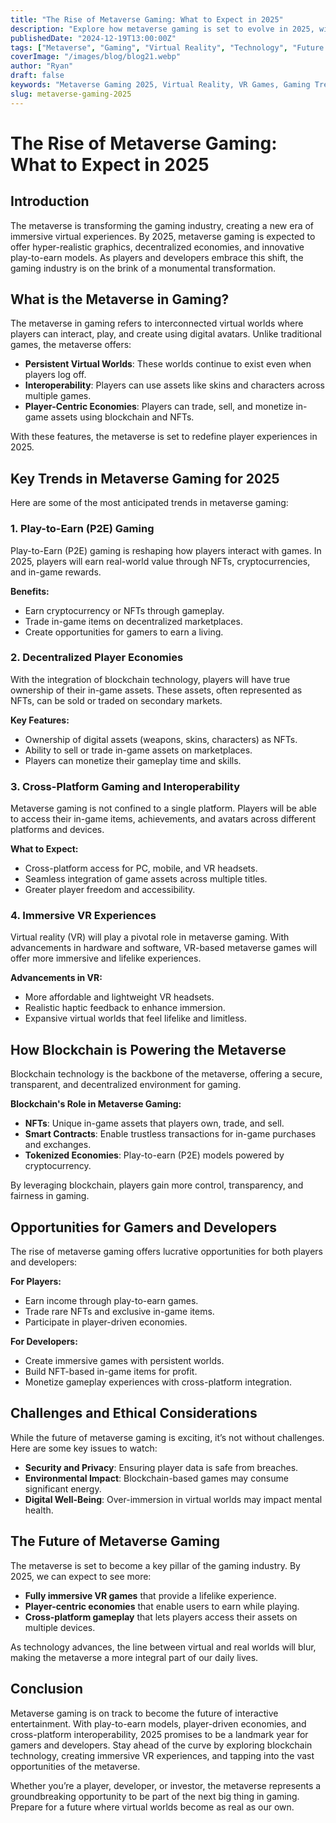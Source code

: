 ```yaml
---
title: "The Rise of Metaverse Gaming: What to Expect in 2025"
description: "Explore how metaverse gaming is set to evolve in 2025, with immersive virtual worlds, player-driven economies, and groundbreaking technological advancements."
publishedDate: "2024-12-19T13:00:00Z"
tags: ["Metaverse", "Gaming", "Virtual Reality", "Technology", "Future Trends"]
coverImage: "/images/blog/blog21.webp"
author: "Ryan"
draft: false
keywords: "Metaverse Gaming 2025, Virtual Reality, VR Games, Gaming Trends 2025, Blockchain in Gaming, Player-Driven Economies, Virtual Worlds, Immersive Gaming, NFT Games, Future of Gaming"
slug: metaverse-gaming-2025
---
```


# The Rise of Metaverse Gaming: What to Expect in 2025

## Introduction

The metaverse is transforming the gaming industry, creating a new era of immersive virtual experiences. By 2025, metaverse gaming is expected to offer hyper-realistic graphics, decentralized economies, and innovative play-to-earn models. As players and developers embrace this shift, the gaming industry is on the brink of a monumental transformation.

## What is the Metaverse in Gaming?

The metaverse in gaming refers to interconnected virtual worlds where players can interact, play, and create using digital avatars. Unlike traditional games, the metaverse offers:

- **Persistent Virtual Worlds**: These worlds continue to exist even when players log off.
- **Interoperability**: Players can use assets like skins and characters across multiple games.
- **Player-Centric Economies**: Players can trade, sell, and monetize in-game assets using blockchain and NFTs.

With these features, the metaverse is set to redefine player experiences in 2025.

## Key Trends in Metaverse Gaming for 2025

Here are some of the most anticipated trends in metaverse gaming:

### 1. **Play-to-Earn (P2E) Gaming**

Play-to-Earn (P2E) gaming is reshaping how players interact with games. In 2025, players will earn real-world value through NFTs, cryptocurrencies, and in-game rewards.

**Benefits:**

- Earn cryptocurrency or NFTs through gameplay.
- Trade in-game items on decentralized marketplaces.
- Create opportunities for gamers to earn a living.

### 2. **Decentralized Player Economies**

With the integration of blockchain technology, players will have true ownership of their in-game assets. These assets, often represented as NFTs, can be sold or traded on secondary markets.

**Key Features:**

- Ownership of digital assets (weapons, skins, characters) as NFTs.
- Ability to sell or trade in-game assets on marketplaces.
- Players can monetize their gameplay time and skills.

### 3. **Cross-Platform Gaming and Interoperability**

Metaverse gaming is not confined to a single platform. Players will be able to access their in-game items, achievements, and avatars across different platforms and devices.

**What to Expect:**

- Cross-platform access for PC, mobile, and VR headsets.
- Seamless integration of game assets across multiple titles.
- Greater player freedom and accessibility.

### 4. **Immersive VR Experiences**

Virtual reality (VR) will play a pivotal role in metaverse gaming. With advancements in hardware and software, VR-based metaverse games will offer more immersive and lifelike experiences.

**Advancements in VR:**

- More affordable and lightweight VR headsets.
- Realistic haptic feedback to enhance immersion.
- Expansive virtual worlds that feel lifelike and limitless.

## How Blockchain is Powering the Metaverse

Blockchain technology is the backbone of the metaverse, offering a secure, transparent, and decentralized environment for gaming.

**Blockchain's Role in Metaverse Gaming:**

- **NFTs**: Unique in-game assets that players own, trade, and sell.
- **Smart Contracts**: Enable trustless transactions for in-game purchases and exchanges.
- **Tokenized Economies**: Play-to-earn (P2E) models powered by cryptocurrency.

By leveraging blockchain, players gain more control, transparency, and fairness in gaming.

## Opportunities for Gamers and Developers

The rise of metaverse gaming offers lucrative opportunities for both players and developers:

**For Players:**

- Earn income through play-to-earn games.
- Trade rare NFTs and exclusive in-game items.
- Participate in player-driven economies.

**For Developers:**

- Create immersive games with persistent worlds.
- Build NFT-based in-game items for profit.
- Monetize gameplay experiences with cross-platform integration.

## Challenges and Ethical Considerations

While the future of metaverse gaming is exciting, it’s not without challenges. Here are some key issues to watch:

- **Security and Privacy**: Ensuring player data is safe from breaches.
- **Environmental Impact**: Blockchain-based games may consume significant energy.
- **Digital Well-Being**: Over-immersion in virtual worlds may impact mental health.

## The Future of Metaverse Gaming

The metaverse is set to become a key pillar of the gaming industry. By 2025, we can expect to see more:

- **Fully immersive VR games** that provide a lifelike experience.
- **Player-centric economies** that enable users to earn while playing.
- **Cross-platform gameplay** that lets players access their assets on multiple devices.

As technology advances, the line between virtual and real worlds will blur, making the metaverse a more integral part of our daily lives.

## Conclusion

Metaverse gaming is on track to become the future of interactive entertainment. With play-to-earn models, player-driven economies, and cross-platform interoperability, 2025 promises to be a landmark year for gamers and developers. Stay ahead of the curve by exploring blockchain technology, creating immersive VR experiences, and tapping into the vast opportunities of the metaverse.

Whether you’re a player, developer, or investor, the metaverse represents a groundbreaking opportunity to be part of the next big thing in gaming. Prepare for a future where virtual worlds become as real as our own.

